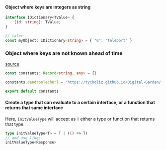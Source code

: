 
#### Object where keys are integers as string
```ts
interface IDictionary<TValue> {
    [id: string]: TValue;
}

// later
const myObject: IDictionary<string> = { "0": "teleport" }
```

### Object where keys are not known ahead of time
[source](https://stackoverflow.com/questions/12710905/how-do-i-dynamically-assign-properties-to-an-object-in-typescript#answer-44441178)
```ts
const constants: Record<string, any> = {}

constants.dendronTechUrl = 'https://tycholiz.github.io/Digital-Garden/'

export default constants
```

#### Create a type that can evaluate to a certain interface, or a function that returns that same interface

Here, `initValueType` will accept as `T` either a type or function that returns that type
```ts
type initValueType<T> = T | (() => T)
// and use like:
initValueType<Response>
```